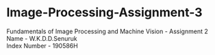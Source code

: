# Image-Processing-Assignment-3  
Fundamentals of Image Processing and Machine Vision - Assignment 2  
Name - W.K.D.D.Senuruk  
Index Number - 190586H  
